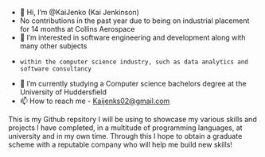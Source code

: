 - 👋 Hi, I’m @KaiJenko (Kai Jenkinson)
- No contributions in the past year due to being on industrial placement for 14 months at Collins Aerospace 
- 👀 I’m interested in software engineering and development along with many other subjects 
-     within the computer science industry, such as data analytics and software consultancy
- 🌱 I’m currently studying a Computer science bachelors degree at the University of Huddersfield
- 📫 How to reach me - Kaijenks02@gmail.com 


This is my Github repsitory I will be using to showcase my various skills and projects I have completed,
in a multitude of programming languages, at university and in my own time. Through this I hope to obtain 
a graduate scheme with a reputable company who will help me build new skills!
